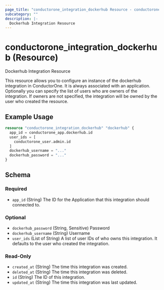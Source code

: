```yaml
---
page_title: "conductorone_integration_dockerhub Resource - conductorone"
subcategory: ""
description: |-
  Dockerhub Integration Resource
---
```


# conductorone_integration_dockerhub (Resource)

Dockerhub Integration Resource

This resource allows you to configure an instance of the dockerhub integration in ConductorOne.
It is always associated with an application. Optionally you can specify the list of users who are owners of the integration.
If owners are not specified, the integration will be owned by the user who created the resource.

## Example Usage

```terraform
resource "conductorone_integration_dockerhub" "dockerhub" {
  app_id = conductorone_app.dockerhub.id
  user_ids = [
    conductorone_user.admin.id
  ]
  dockerhub_username = "..."
  dockerhub_password = "..."
}
```

<!-- schema generated by tfplugindocs -->
## Schema

### Required

- `app_id` (String) The ID for the Application that this integration should connected to.

### Optional

- `dockerhub_password` (String, Sensitive) Password
- `dockerhub_username` (String) Username
- `user_ids` (List of String) A list of user IDs of who owns this integration. It defaults to the user who created the integration.

### Read-Only

- `created_at` (String) The time this integration was created.
- `deleted_at` (String) The time this integration was deleted.
- `id` (String) The ID of this integration.
- `updated_at` (String) The time this integration was last updated.
